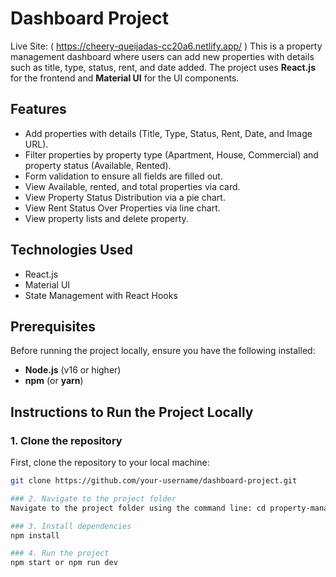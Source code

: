 # Dashboard Project
Live Site: ( https://cheery-queijadas-cc20a6.netlify.app/ )
This is a property management dashboard where users can add new properties with details such as title, type, status, rent, and date added. The project uses **React.js** for the frontend and **Material UI** for the UI components.

## Features
- Add properties with details (Title, Type, Status, Rent, Date, and Image URL).
- Filter properties by property type (Apartment, House, Commercial) and property status (Available, Rented). 
- Form validation to ensure all fields are filled out.
- View Available, rented, and total properties via card.
- View Property Status Distribution via a pie chart.
- View Rent Status Over Properties via line chart.
- View property lists and delete property.

## Technologies Used
- React.js
- Material UI
- State Management with React Hooks

## Prerequisites
Before running the project locally, ensure you have the following installed:

- **Node.js** (v16 or higher)
- **npm** (or **yarn**)

## Instructions to Run the Project Locally

### 1. Clone the repository
First, clone the repository to your local machine:

```bash
git clone https://github.com/your-username/dashboard-project.git

### 2. Navigate to the project folder
Navigate to the project folder using the command line: cd property-management

### 3. Install dependencies
npm install

### 4. Run the project
npm start or npm run dev
